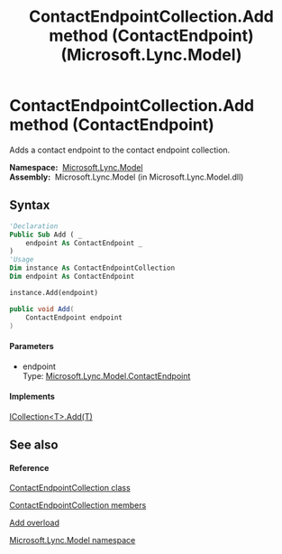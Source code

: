 ﻿---
title: ContactEndpointCollection.Add method (ContactEndpoint) (Microsoft.Lync.Model)
TOCTitle: Add method (ContactEndpoint)
ms:assetid: M:Microsoft.Lync.Model.ContactEndpointCollection.Add(Microsoft.Lync.Model.ContactEndpoint)_DI_3_UC_OCS14MrefLyncWPF
ms:mtpsurl: https://msdn.microsoft.com/en-us/library/microsoft.lync.model.contactendpointcollection.add(v=office.15)
ms:contentKeyID: 48600285
ms.date: 07/28/2014
mtps_version: v=office.15
dev_langs:
- vb
- csharp
---

# ContactEndpointCollection.Add method (ContactEndpoint)

Adds a contact endpoint to the contact endpoint collection.

**Namespace:**  [Microsoft.Lync.Model](microsoft-lync-model-namespace_2.md)  
**Assembly:**  Microsoft.Lync.Model (in Microsoft.Lync.Model.dll)

## Syntax

``` vb
'Declaration
Public Sub Add ( _
    endpoint As ContactEndpoint _
)
'Usage
Dim instance As ContactEndpointCollection
Dim endpoint As ContactEndpoint

instance.Add(endpoint)
```

``` csharp
public void Add(
    ContactEndpoint endpoint
)
```

#### Parameters

  - endpoint  
    Type: [Microsoft.Lync.Model.ContactEndpoint](contactendpoint-class-microsoft-lync-model_2.md)  

#### Implements

[ICollection\<T\>.Add(T)](http://msdn2.microsoft.com/en-us/library/63ywd54z)  

## See also

#### Reference

[ContactEndpointCollection class](contactendpointcollection-class-microsoft-lync-model_2.md)

[ContactEndpointCollection members](contactendpointcollection-members-microsoft-lync-model_2.md)

[Add overload](contactendpointcollection-add-method-microsoft-lync-model_2.md)

[Microsoft.Lync.Model namespace](microsoft-lync-model-namespace_2.md)

